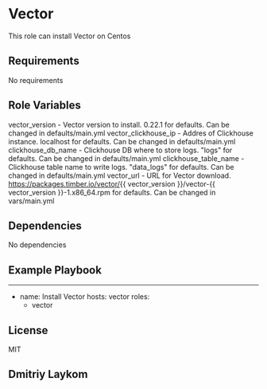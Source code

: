 Vector
=========

This role can install Vector on Centos

Requirements
------------

No requirements

Role Variables
--------------

vector_version - Vector version to install. 0.22.1 for defaults. Can be changed in defaults/main.yml
vector_clickhouse_ip - Addres of Clickhouse instance. localhost for defaults. Can be changed in defaults/main.yml
clickhouse_db_name - Clickhouse DB where to store logs. "logs" for defaults. Can be changed in defaults/main.yml
clickhouse_table_name - Clickhouse table name to write logs. "data_logs" for defaults. Can be changed in defaults/main.yml
vector_url - URL for Vector download. <https://packages.timber.io/vector/>{{ vector_version }}/vector-{{ vector_version }}-1.x86_64.rpm for defaults. Can be changed in vars/main.yml

Dependencies
------------

No dependencies

Example Playbook
----------------

---
- name: Install Vector
  hosts: vector
  roles:
    - vector

License
-------

MIT

Dmitriy Laykom
------------------
